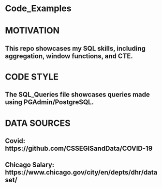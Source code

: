 # Code_Examples

<h1>MOTIVATION</h1>

<h2>This repo showcases my SQL skills, including aggregation, window functions, and CTE. </h2>

<h1>CODE STYLE</h1>

<h2> The SQL_Queries file showcases queries made using PGAdmin/PostgreSQL.</h2>

<h1>DATA SOURCES</h1>

<h2>Covid: https://github.com/CSSEGISandData/COVID-19</h2>

<h2>Chicago Salary: https://www.chicago.gov/city/en/depts/dhr/dataset/</h2>
